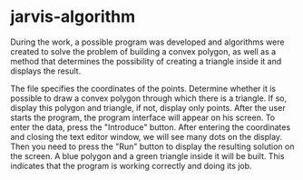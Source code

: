 # jarvis-algorithm
During the work, a possible program was developed and algorithms were created to solve the problem of building a convex polygon, as well as a method that determines the possibility of creating a triangle inside it and displays the result.

The file specifies the coordinates of the points. Determine whether it is possible to draw a convex polygon through which there is a triangle. If so, display this polygon and triangle, if not, display only points. After the user starts the program, the program interface will appear on his screen. To enter the data, press the "Introduce" button. After entering the coordinates and closing the text editor window, we will see many dots on the display. Then you need to press the "Run" button to display the resulting solution on the screen. A blue polygon and a green triangle inside it will be built. This indicates that the program is working correctly and doing its job.
